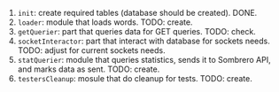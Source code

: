 1. `init`: create required tables (database should be created). DONE.
1. `loader`: module that loads words. TODO: create.
1. `getQuerier`: part that queries data for GET queries. TODO: check.
1. `socketInteractor`: part that interact with database for sockets needs. TODO: adjust for current sockets needs.
1. `statQuerier`: module that queries statistics, sends it to Sombrero API, and marks data as sent. TODO: create.
1. `testersCleanup`: mosule that do cleanup for tests. TODO: create.

